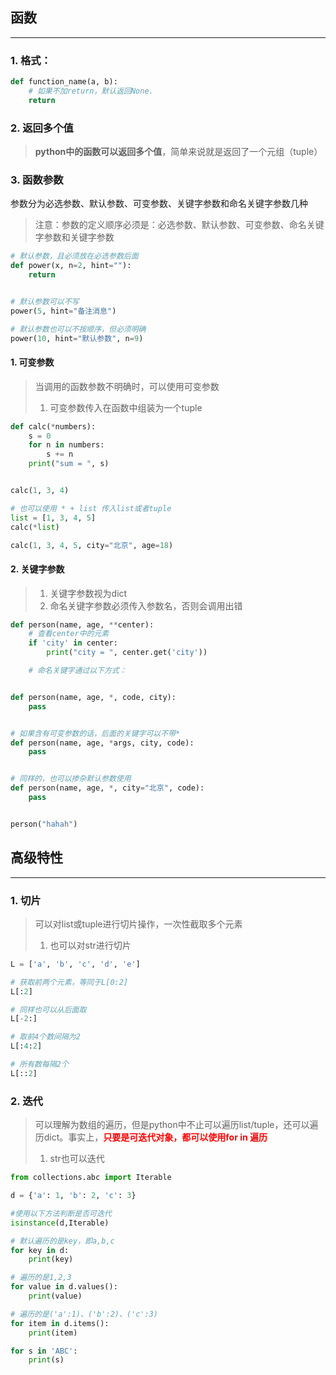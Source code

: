 ## 函数

----------

### 1. 格式：

```python
def function_name(a, b):
    # 如果不加return，默认返回None.
    return 
```

### 2. 返回多个值

> **python中的函数可以返回多个值**，简单来说就是返回了一个元组（tuple）

### 3. 函数参数

参数分为必选参数、默认参数、可变参数、关键字参数和命名关键字参数几种
> 注意：参数的定义顺序必须是：必选参数、默认参数、可变参数、命名关键字参数和关键字参数

```python
# 默认参数，且必须放在必选参数后面
def power(x, n=2, hint=""):
    return


# 默认参数可以不写
power(5, hint="备注消息")

# 默认参数也可以不按顺序，但必须明确
power(10, hint="默认参数", n=9)
```

#### 1. 可变参数

> 当调用的函数参数不明确时，可以使用可变参数
> 1. 可变参数传入在函数中组装为一个tuple

```python
def calc(*numbers):
    s = 0
    for n in numbers:
        s += n
    print("sum = ", s)


calc(1, 3, 4)

# 也可以使用 * + list 传入list或者tuple
list = [1, 3, 4, 5]
calc(*list)

calc(1, 3, 4, 5, city="北京", age=18)
```

#### 2. 关键字参数

> 1. 关键字参数视为dict
> 2. 命名关键字参数必须传入参数名，否则会调用出错

```python
def person(name, age, **center):
    # 查看center中的元素
    if 'city' in center:
        print("city = ", center.get('city'))

    # 命名关键字通过以下方式：


def person(name, age, *, code, city):
    pass


# 如果含有可变参数的话，后面的关键字可以不带*
def person(name, age, *args, city, code):
    pass


# 同样的，也可以掺杂默认参数使用
def person(name, age, *, city="北京", code):
    pass


person("hahah")
```

## 高级特性

-----

### 1. 切片

> 可以对list或tuple进行切片操作，一次性截取多个元素
> 1. 也可以对str进行切片

```python
L = ['a', 'b', 'c', 'd', 'e']

# 获取前两个元素，等同于L[0:2]
L[:2]

# 同样也可以从后面取
L[-2:]

# 取前4个数间隔为2
L[:4:2]

# 所有数每隔2个
L[::2]
```

### 2. 迭代

> 可以理解为数组的遍历，但是python中不止可以遍历list/tuple，还可以遍历dict。事实上，**<font color="red">只要是可迭代对象，都可以使用for in 遍历</font>**  
> 1. str也可以迭代
```python
from collections.abc import Iterable

d = {'a': 1, 'b': 2, 'c': 3}

#使用以下方法判断是否可迭代 
isinstance(d,Iterable)

# 默认遍历的是key，即a,b,c
for key in d:
    print(key)

# 遍历的是1,2,3
for value in d.values():
    print(value)

# 遍历的是('a':1)、('b':2)、('c':3)
for item in d.items():
    print(item)

for s in 'ABC':
    print(s)
```